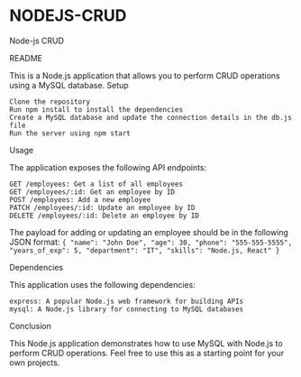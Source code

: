 # NODEJS-CRUD
Node-js CRUD

README

This is a Node.js application that allows you to perform CRUD operations using a MySQL database.
Setup

    Clone the repository
    Run npm install to install the dependencies
    Create a MySQL database and update the connection details in the db.js file
    Run the server using npm start

Usage

The application exposes the following API endpoints:

    GET /employees: Get a list of all employees
    GET /employees/:id: Get an employee by ID
    POST /employees: Add a new employee
    PATCH /employees/:id: Update an employee by ID
    DELETE /employees/:id: Delete an employee by ID

The payload for adding or updating an employee should be in the following JSON format:
`
{
  "name": "John Doe",
  "age": 30,
  "phone": "555-555-5555",
  "years_of_exp": 5,
  "department": "IT",
  "skills": "Node.js, React"
}
`

Dependencies

This application uses the following dependencies:

    express: A popular Node.js web framework for building APIs
    mysql: A Node.js library for connecting to MySQL databases

Conclusion

This Node.js application demonstrates how to use MySQL with Node.js to perform CRUD operations. Feel free to use this as a starting point for your own projects.
